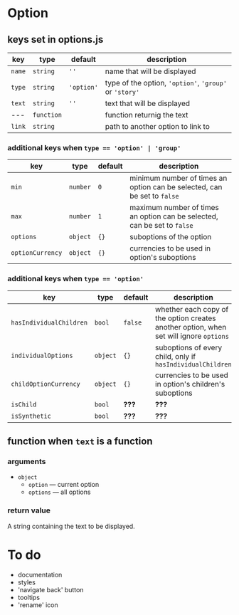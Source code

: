 # Option

## keys set in options.js
key                    |type      |default   |description
---                    |---       |---       |---
`name`                 |`string`  |`''`      |name that will be displayed
`type`                 |`string`  |`'option'`|type of the option, `'option'`, `'group'` or `'story'`
`text`                 |`string`  |`''`      |text that will be displayed
---                    |`function`|          |function returnig the text
`link`                 |`string`  |          |path to another option to link to

### additional keys when `type == 'option' | 'group'`
key                    |type      |default   |description
---                    |---       |---       |---
`min`                  |`number`  |`0`       |minimum number of times an option can be selected, can be set to `false`
`max`                  |`number`  |`1`       |maximum number of times an option can be selected, can be set to `false`
`options`              |`object`  |`{}`      |suboptions of the option
`optionCurrency`       |`object`  |`{}`      |currencies to be used in option's suboptions

### additional keys when `type == 'option'`
key                    |type      |default   |description
---                    |---       |---       |---
`hasIndividualChildren`|`bool`    |`false`   |whether each copy of the option creates another option, when set will ignore `options`
`individualOptions`    |`object`  |`{}`      |suboptions of every child, only if `hasIndividualChildren`
`childOptionCurrency`  |`object`  |`{}`      |currencies to be used in option's children's suboptions
`isChild`              |`bool`    |**???**   |**???**
`isSynthetic`          |`bool`    |**???**   |**???**

## function when `text` is a function
### arguments
- `object`
  - `option` &mdash; current option
  - `options` &mdash; all options
### return value
A string containing the text to be displayed.


# To do
- documentation
- styles
- 'navigate back' button
- tooltips
- 'rename' icon